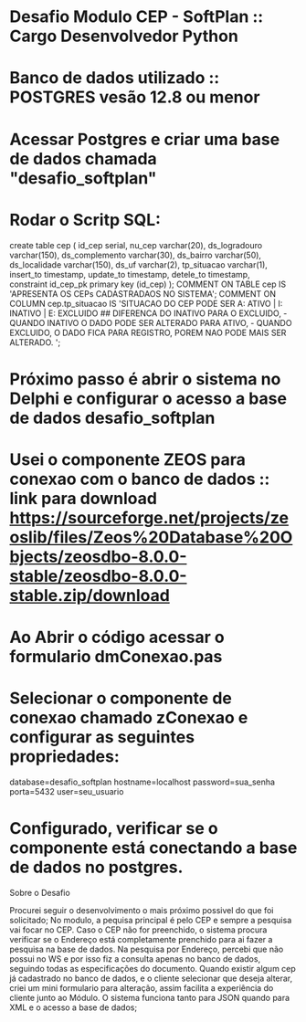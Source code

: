 # Desafio Modulo CEP - SoftPlan :: Cargo Desenvolvedor Python

# Banco de dados utilizado :: POSTGRES vesão 12.8 ou menor

# Acessar Postgres e criar uma base de dados chamada "desafio_softplan"
# Rodar o Scritp SQL:

create table cep
(
	id_cep serial,
	nu_cep varchar(20),
	ds_logradouro varchar(150),
	ds_complemento varchar(30),
	ds_bairro varchar(50),
	ds_localidade varchar(150),
	ds_uf varchar(2),
	tp_situacao varchar(1),
	insert_to timestamp,
	update_to timestamp,
	detele_to timestamp,	
	constraint id_cep_pk primary key (id_cep)
);
COMMENT ON TABLE cep IS 'APRESENTA OS CEPs CADASTRADAOS NO SISTEMA';
COMMENT ON COLUMN cep.tp_situacao IS 'SITUACAO DO CEP PODE SER A: ATIVO | I: INATIVO | E: EXCLUIDO ## 
									  DIFERENCA DO INATIVO PARA O EXCLUIDO, 
									  	- QUANDO INATIVO O DADO PODE SER ALTERADO PARA ATIVO, 
										- QUANDO EXCLUIDO, O DADO FICA PARA REGISTRO, POREM NAO PODE MAIS SER ALTERADO. ';


# Próximo passo é abrir o sistema no Delphi e configurar o acesso a base de dados desafio_softplan
# Usei o componente ZEOS para conexao com o banco de dados :: link para download https://sourceforge.net/projects/zeoslib/files/Zeos%20Database%20Objects/zeosdbo-8.0.0-stable/zeosdbo-8.0.0-stable.zip/download
# Ao Abrir o código acessar o formulario dmConexao.pas
# Selecionar o componente de conexao chamado zConexao e configurar as seguintes propriedades:
database=desafio_softplan
hostname=localhost
password=sua_senha
porta=5432
user=seu_usuario
# Configurado, verificar se o componente está conectando a base de dados no postgres.

Sobre o Desafio

Procurei seguir o desenvolvimento o mais próximo possivel do que foi solicitado;
No modulo, a pequisa principal é pelo CEP e sempre a pesquisa vai focar no CEP. Caso o CEP não for preenchido, o sistema procura verificar se o Endereço está completamente prenchido para ai fazer a pesquisa na base de dados.
Na pesquisa por Endereço, percebi que não possui no WS e por isso fiz a consulta apenas no banco de dados, seguindo todas as especificações do documento.
Quando existir algum cep já cadastrado no banco de dados, e o cliente selecionar que deseja alterar, criei um mini formulario para alteração, assim facilita a experiência do cliente junto ao Módulo.
O sistema funciona tanto para JSON quando para XML e o acesso a base de dados;
